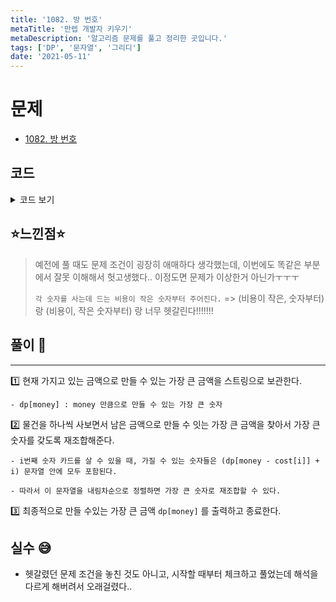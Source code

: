 ```yaml
---
title: '1082. 방 번호'
metaTitle: '만렙 개발자 키우기'
metaDescription: '알고리즘 문제를 풀고 정리한 곳입니다.'
tags: ['DP', '문자열', '그리디']
date: '2021-05-11'
---
```


# 문제

- [1082. 방 번호](https://www.acmicpc.net/problem/1082)

## 코드

<details><summary> 코드 보기 </summary>

```java
import java.io.BufferedReader;
import java.io.IOException;
import java.io.InputStreamReader;
import java.util.ArrayList;
import java.util.Collections;
import java.util.List;
import java.util.StringTokenizer;

public class Main {
    static int n, m, cost[] = new int[51], minimum = 100;
    static String answer = "";
    static String dp[] = new String[51];

    public static void main(String[] args) throws IOException {
        init();
        System.out.println(solution(m));
    }

    private static String solution(int money) {
        if(!dp[money].equals("")){
            return dp[money];
        }

        if(money < minimum){
            return "";
        }

        String ret="";
        for (int i = 0; i < n; i++) {
            if(money >= cost[i]){
                String numberSet = solution(money - cost[i]);
                String makeBest = makeCardSet(numberSet, i);
                ret = getBigger(ret, makeBest);
            }
        }
        return dp[money] = ret;
    }

    private static String makeCardSet(String numberSet, int number) {
        List<Character> seq = new ArrayList<>();
        for(char c: numberSet.toCharArray())
            seq.add(c);
        seq.add((char)(number + '0'));
        Collections.sort(seq, (a, b)->(b-a));
        StringBuilder sb = new StringBuilder("");
        for(char c: seq) sb.append(c);
        String ret = sb.toString();
        if(ret.charAt(0) == '0') return "0";
        return ret;
    }

    private static String getBigger(String res, String comp) {
        int rlen = res.length(), clen = comp.length();
        if(rlen != clen) return (rlen > clen ? res : comp);
        else{
            for (int i = 0; i < rlen; i++) {
                if(res.charAt(i) == comp.charAt(i)) continue;
                if(res.charAt(i) > comp.charAt(i))
                    return res;
                else return comp;
            }
        }
        return res;
    }

    private static void init() throws IOException {
        BufferedReader br = new BufferedReader(new InputStreamReader(System.in));
        n = Integer.parseInt(br.readLine());
        StringTokenizer st = new StringTokenizer(br.readLine());
        for (int i = 0; i < n; i++) {
            cost[i] = Integer.parseInt(st.nextToken());
            minimum = Math.min(minimum, cost[i]);
        }
        for (int i = 0; i <= 50; i++) {
            dp[i] = "";
        }
        m = Integer.parseInt(br.readLine());
    }
}
```

</details>

## ⭐️느낀점⭐️

> 예전에 풀 때도 문제 조건이 굉장히 애매하다 생각했는데, 이번에도 똑같은 부분에서 잘못 이해해서 헛고생했다.. 이정도면 문제가 이상한거 아닌가ㅜㅜㅜ
>
> `각 숫자를 사는데 드는 비용이 작은 숫자부터 주어진다.` => (비용이 작은, 숫자부터) 랑 (비용이, 작은 숫자부터) 랑 너무 헷갈린다!!!!!!!

## 풀이 📣

<hr/>

1️⃣ 현재 가지고 있는 금액으로 만들 수 있는 가장 큰 금액을 스트링으로 보관한다.

    - dp[money] : money 만큼으로 만들 수 있는 가장 큰 숫자

2️⃣ 물건을 하나씩 사보면서 남은 금액으로 만들 수 잇는 가장 큰 금액을 찾아서 가장 큰 숫자를 갖도록 재조합해준다.

    - i번째 숫자 카드를 살 수 있을 때, 가질 수 있는 숫자들은 (dp[money - cost[i]] + i) 문자열 안에 모두 포함된다.

    - 따라서 이 문자열을 내림차순으로 정렬하면 가장 큰 숫자로 재조합할 수 있다.

3️⃣ 최종적으로 만들 수있는 가장 큰 금액 `dp[money]` 를 출력하고 종료한다.

## 실수 😅

- 헷갈렸던 문제 조건을 놓친 것도 아니고, 시작할 때부터 체크하고 풀었는데 해석을 다르게 해버려서 오래걸렸다..
